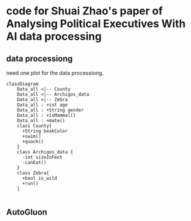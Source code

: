 # code for Shuai Zhao's paper of Analysing Political Executives With AI data processing

## data processiong

need one plot for the data processiong.


```mermaid
classDiagram
    Data_all <|-- County
    Data_all <|-- Archigos_data 
    Data_all <|-- Zebra
    Data_all : +int age
    Data_all : +String gender
    Data_all : +isMammal()
    Data_all : +mate()
    class County{
      +String beakColor
      +swim()
      +quack()
    }
    class Archigos_data {
      -int sizeInFeet
      -canEat()
    }
    class Zebra{
      +bool is_wild
      +run()
    }
            
```

## AutoGluon